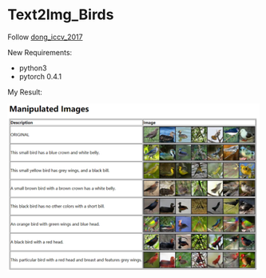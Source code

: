# Text2Img_Birds
Follow [dong_iccv_2017](https://github.com/woozzu/dong_iccv_2017)

New Requirements:  
- python3
- pytorch 0.4.1

My Result:

<img src='test/result.png'>
